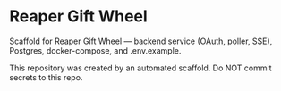 # Reaper Gift Wheel

Scaffold for Reaper Gift Wheel — backend service (OAuth, poller, SSE), Postgres, docker-compose, and .env.example.

This repository was created by an automated scaffold. Do NOT commit secrets to this repo.
